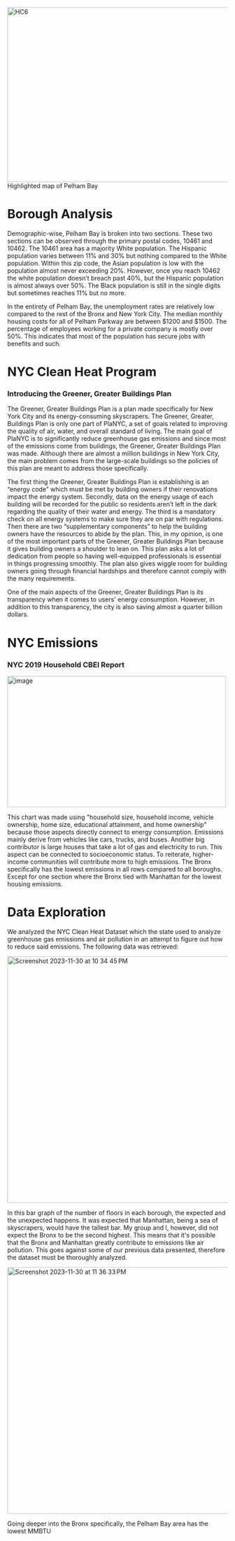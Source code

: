 <img src="https://github.com/isabel-arce/isabel-arce.github.io/assets/148930646/fff7f359-5c06-46a4-9b62-c3be36c6c21b" width="600" height="400" alt="HC6">
Highlighted map of Pelham Bay

# Borough Analysis
Demographic-wise, Pelham Bay is broken into two sections. These two sections can be observed through the primary postal codes, 10461 and 10462. The 10461 area has a majority White population. The Hispanic population varies between 11% and 30% but nothing compared to the White population. Within this zip code, the Asian population is low with the population almost never exceeding 20%. However, once you reach 10462 the white population doesn’t breach past 40%, but the Hispanic population is almost always over 50%. The Black population is still in the single digits but sometimes reaches 11% but no more.

In the entirety of Pelham Bay, the unemployment rates are relatively low compared to the rest of the Bronx and New York City. The median monthly housing costs for all of Pelham Parkway are between $1200 and $1500. The percentage of employees working for a private company is mostly over 50%. This indicates that most of the population has secure jobs with benefits and such.

# NYC Clean Heat Program
### Introducing the Greener, Greater Buildings Plan
The Greener, Greater Buildings Plan is a plan made specifically for New York City and its energy-consuming skyscrapers. The Greener, Greater, Buildings Plan is only one part of PlaNYC, a set of goals related to improving the quality of air, water, and overall standard of living. The main goal of PlaNYC is to significantly reduce greenhouse gas emissions and since most of the emissions come from buildings, the Greener, Greater Buildings Plan was made. Although there are almost a million buildings in New York City, the main problem comes from the large-scale buildings so the policies of this plan are meant to address those specifically. 

The first thing the Greener, Greater Buildings Plan is establishing is an “energy code” which must be met by building owners if their renovations impact the energy system. Secondly, data on the energy usage of each building will be recorded for the public so residents aren’t left in the dark regarding the quality of their water and energy. The third is a mandatory check on all energy systems to make sure they are on par with regulations. Then there are two “supplementary components” to help the building owners have the resources to abide by the plan. This, in my opinion, is one of the most important parts of the Greener, Greater Buildings Plan because it gives building owners a shoulder to lean on. This plan asks a lot of dedication from people so having well-equipped professionals is essential in things progressing smoothly. The plan also gives wiggle room for building owners going through financial hardships and therefore cannot comply with the many requirements. 

One of the main aspects of the Greener, Greater Buildings Plan is its transparency when it comes to users' energy consumption. However, in addition to this transparency, the city is also saving almost a quarter billion dollars. 

# NYC Emissions
### NYC 2019 Household CBEI Report
<img width="500" height="300" alt="image" src="https://github.com/isabel-arce/isabel-arce.github.io/assets/148930646/d0326e0c-ead8-4b53-bad8-680a6e80e61d">

This chart was made using "household size, household income, vehicle ownership, home size, educational attainment, and home ownership" because those aspects directly connect to energy consumption. Emissions mainly derive from vehicles like cars, trucks, and buses. Another big contributor is large houses that take a lot of gas and electricity to run. This aspect can be connected to socioeconomic status. To reiterate, higher-income communities will contribute more to high emissions. The Bronx specifically has the lowest emissions in all rows compared to all boroughs. Except for one section where the Bronx tied with Manhattan for the lowest housing emissions. 

# Data Exploration
We analyzed the NYC Clean Heat Dataset which the state used to analyze greenhouse gas emissions and air pollution in an attempt to figure out how to reduce said emissions. The following data was retrieved:


<img width="564" alt="Screenshot 2023-11-30 at 10 34 45 PM" src="https://github.com/isabel-arce/isabel-arce.github.io/assets/148930646/087fbe12-f409-4491-9fd7-da2e4237f2da">

In this bar graph of the number of floors in each borough, the expected and the unexpected happens. It was expected that Manhattan, being a sea of skyscrapers, would have the tallest bar. My group and I, however, did not expect the Bronx to be the second highest. This means that it's possible that the Bronx and Manhattan greatly contribute to emissions like air pollution. This goes against some of our previous data presented, therefore the dataset must be thoroughly analyzed.


<img width="564" alt="Screenshot 2023-11-30 at 11 36 33 PM" src="https://github.com/isabel-arce/isabel-arce.github.io/assets/148930646/634e11f2-d0ef-49f4-8e6c-11879b576b36">

Going deeper into the Bronx specifically, the Pelham Bay area has the lowest MMBTU 












